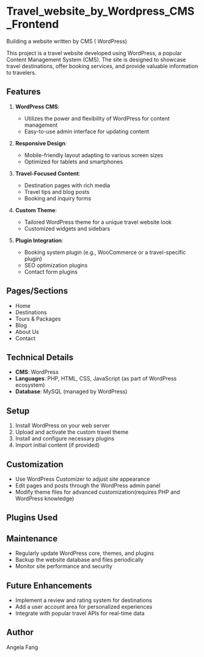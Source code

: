 # Travel_website_by_Wordpress_CMS_Frontend
Building a website written by CMS ( WordPress)

This project is a travel website developed using WordPress, a popular Content Management System (CMS). The site is designed to showcase travel destinations, offer booking services, and provide valuable information to travelers.

## Features

1. **WordPress CMS**:
   - Utilizes the power and flexibility of WordPress for content management
   - Easy-to-use admin interface for updating content

2. **Responsive Design**:
   - Mobile-friendly layout adapting to various screen sizes
   - Optimized for tablets and smartphones

3. **Travel-Focused Content**:
   - Destination pages with rich media
   - Travel tips and blog posts
   - Booking and inquiry forms

4. **Custom Theme**:
   - Tailored WordPress theme for a unique travel website look
   - Customized widgets and sidebars

5. **Plugin Integration**:
   - Booking system plugin (e.g., WooCommerce or a travel-specific plugin)
   - SEO optimization plugins
   - Contact form plugins

## Pages/Sections

- Home
- Destinations
- Tours & Packages
- Blog
- About Us
- Contact

## Technical Details

- **CMS**: WordPress
- **Languages**: PHP, HTML, CSS, JavaScript (as part of WordPress ecosystem)
- **Database**: MySQL (managed by WordPress)

## Setup

1. Install WordPress on your web server
2. Upload and activate the custom travel theme
3. Install and configure necessary plugins
4. Import initial content (if provided)

## Customization

- Use WordPress Customizer to adjust site appearance
- Edit pages and posts through the WordPress admin panel
- Modify theme files for advanced customization(requires PHP and WordPress knowledge)

## Plugins Used

## Maintenance

- Regularly update WordPress core, themes, and plugins
- Backup the website database and files periodically
- Monitor site performance and security

## Future Enhancements

- Implement a review and rating system for destinations
- Add a user account area for personalized experiences
- Integrate with popular travel APIs for real-time data

## Author

Angela Fang

